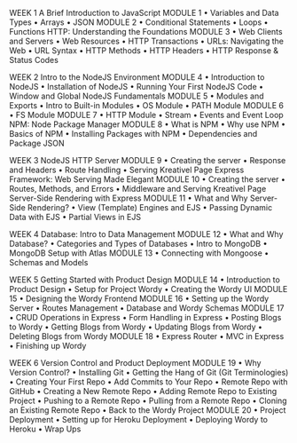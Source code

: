 WEEK 1
A Brief Introduction to JavaScript
MODULE 1
• Variables and Data Types
• Arrays
• JSON
MODULE 2
• Conditional Statements
• Loops
• Functions
HTTP: Understanding the Foundations
MODULE 3
• Web Clients and Servers
• Web Resources
• HTTP Transactions
• URLs: Navigating the Web
• URL Syntax
• HTTP Methods
• HTTP Headers
• HTTP Response & Status Codes

WEEK 2
Intro to the NodeJS Environment
MODULE 4
• Introduction to NodeJS
• Installation of NodeJS
• Running Your First NodeJS Code
• Window and Global
NodeJS Fundamentals
MODULE 5
• Modules and Exports
• Intro to Built-in Modules
• OS Module
• PATH Module
MODULE 6
• FS Module
MODULE 7
• HTTP Module
• Stream
• Events and Event Loop
NPM: Node Package Manager
MODULE 8
• What is NPM
• Why use NPM
• Basics of NPM
• Installing Packages with NPM
• Dependencies and Package JSON

WEEK 3
NodeJS HTTP Server
MODULE 9
• Creating the server
• Response and Headers
• Route Handling
• Serving Kreativel Page
Express Framework: Web Serving Made Elegant
MODULE 10
• Creating the server
• Routes, Methods, and Errors
• Middleware and Serving Kreativel Page
Server-Side Rendering with Express
MODULE 11
• What and Why Server-Side Rendering?
• View (Template) Engines and EJS
• Passing Dynamic Data with EJS
• Partial Views in EJS

WEEK 4
Database: Intro to Data Management
MODULE 12
• What and Why Database?
• Categories and Types of Databases
• Intro to MongoDB
• MongoDB Setup with Atlas
MODULE 13
• Connecting with Mongoose
• Schemas and Models

WEEK 5
Getting Started with Product Design
MODULE 14
• Introduction to Product Design
• Setup for Project Wordy
• Creating the Wordy UI
MODULE 15
• Designing the Wordy Frontend
MODULE 16
• Setting up the Wordy Server
• Routes Management
• Database and Wordy Schemas
MODULE 17
• CRUD Operations in Express
• Form Handling in Express
• Posting Blogs to Wordy
• Getting Blogs from Wordy
• Updating Blogs from Wordy
• Deleting Blogs from Wordy
MODULE 18
• Express Router
• MVC in Express
• Finishing up Wordy

WEEK 6
Version Control and Product Deployment
MODULE 19
• Why Version Control?
• Installing Git
• Getting the Hang of Git (Git Terminologies)
• Creating Your First Repo
• Add Commits to Your Repo
• Remote Repo with GitHub
• Creating a New Remote Repo
• Adding Remote Repo to Existing Project
• Pushing to a Remote Repo
• Pulling from a Remote Repo
• Cloning an Existing Remote Repo
• Back to the Wordy Project
MODULE 20
• Project Deployment
• Setting up for Heroku Deployment
• Deploying Wordy to Heroku
• Wrap Ups
